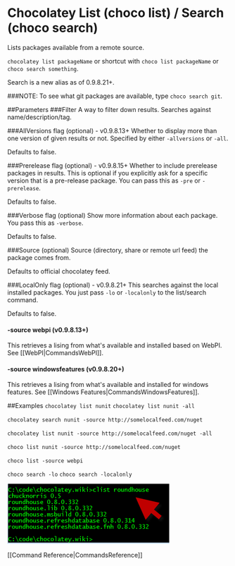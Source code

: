 # Chocolatey List (choco list) / Search (choco search)
Lists packages available from a remote source.

`chocolatey list packageName` or shortcut with
`choco list packageName` or `choco search something`.

Search is a new alias as of 0.9.8.21+.

###NOTE: To see what git packages are available, type `choco search git`.

##Parameters
###Filter
A way to filter down results. Searches against name/description/tag.

###AllVersions flag (optional) - v0.9.8.13+
Whether to display more than one version of given results or not. Specified by either `-allversions` or `-all`.

Defaults to false.

###Prerelease flag (optional) - v0.9.8.15+
Whether to include prerelease packages in results. This is optional if you explicitly ask for a specific version that is a pre-release package. You can pass this as `-pre` or `-prerelease`.

Defaults to false.

###Verbose flag (optional)
Show more information about each package. You pass this as `-verbose`.

Defaults to false.

###Source (optional)
Source (directory, share or remote url feed) the package comes from.

Defaults to official chocolatey feed.

###LocalOnly flag (optional) - v0.9.8.21+
This searches against the local installed packages. You just pass `-lo` or `-localonly` to the list/search command.

Defaults to false.

#### -source webpi (v0.9.8.13+)
This retrieves a lising from what's available and installed based on WebPI. See [[WebPI|CommandsWebPI]].

#### -source windowsfeatures (v0.9.8.20+)
This retrieves a lising from what's available and installed for windows features. See [[Windows Features|CommandsWindowsFeatures]].

##Examples
`chocolatey list nunit` `chocolatey list nunit -all`

`chocolatey search nunit -source http://somelocalfeed.com/nuget`

`chocolatey list nunit -source http://somelocalfeed.com/nuget -all`

`choco list nunit -source http://somelocalfeed.com/nuget`

`choco list -source webpi`

`choco search -lo` `choco search -localonly`

![clist in action](images/clistExample.png "clist in action")

[[Command Reference|CommandsReference]]
